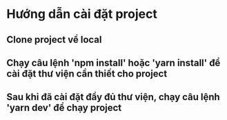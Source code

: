 # Hướng dẫn cài đặt project

## Clone project về local

## Chạy câu lệnh 'npm install' hoặc 'yarn install' để cài đặt thư viện cần thiết cho project

## Sau khi đã cài đặt đầy đủ thư viện, chạy câu lệnh 'yarn dev' để chạy project
